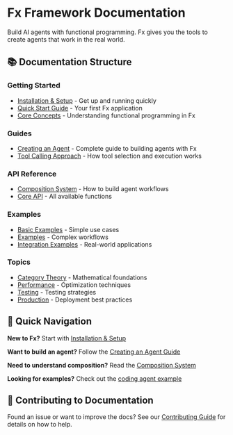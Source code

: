 # Fx Framework Documentation

Build AI agents with functional programming. Fx gives you the tools to create agents that work in the real world.

## 📚 Documentation Structure

### Getting Started
- [Installation & Setup](./getting-started/installation.md) - Get up and running quickly
- [Quick Start Guide](./getting-started/quick-start.md) - Your first Fx application
- [Core Concepts](./getting-started/concepts.md) - Understanding functional programming in Fx

### Guides
- [Creating an Agent](./guides/creating-an-agent.md) - Complete guide to building agents with Fx
- [Tool Calling Approach](./guides/tool-calling-approach.md) - How tool selection and execution works

### API Reference
- [Composition System](./api/composition.md) - How to build agent workflows
- [Core API](./api/core.md) - All available functions

### Examples
- [Basic Examples](./examples/basic/) - Simple use cases
- [Examples](./examples/) - Complex workflows
- [Integration Examples](./examples/integrations/) - Real-world applications

### Topics
- [Category Theory](./advanced/category-theory.md) - Mathematical foundations
- [Performance](./advanced/performance.md) - Optimization techniques
- [Testing](./advanced/testing.md) - Testing strategies
- [Production](./advanced/production.md) - Deployment best practices

## 🚀 Quick Navigation

**New to Fx?** Start with [Installation & Setup](./getting-started/installation.md)

**Want to build an agent?** Follow the [Creating an Agent Guide](./guides/creating-an-agent.md)

**Need to understand composition?** Read the [Composition System](./api/composition.md)

**Looking for examples?** Check out the [coding agent example](../../examples/coding-agent/)

## 🤝 Contributing to Documentation

Found an issue or want to improve the docs? See our [Contributing Guide](../CONTRIBUTING.md) for details on how to help.
